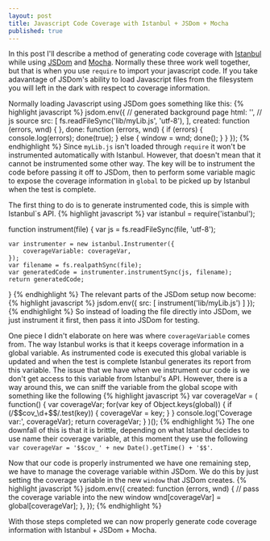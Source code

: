```yaml
---
layout: post
title: Javascript Code Coverage with Istanbul + JSDom + Mocha
published: true
---
```


In this post I'll describe a method of generating code coverage with [Istanbul](https://github.com/gotwarlost/istanbul)
 while using [JSDom](https://github.com/tmpvar/jsdom) and [Mocha](https://mochajs.org/). Normally
 these three work well together, but that is when you use ```require``` to import your javascript code.
 If you take adavantage of JSDom's ability to load Javascript files from the filesystem you will 
 left in the dark with respect to coverage information.

 Normally loading Javascript using JSDom goes something like this:
{% highlight javascript %}
jsdom.env({
    // generated background page
    html: '<html></html>',
    // js source
    src: [
        fs.readFileSync('lib/myLib.js', 'utf-8'),
    ],
    created: function (errors, wnd) {
    },
    done: function (errors, wnd) {
        if (errors) {
            console.log(errors);
            done(true);
        } else {
            window = wnd;
            done();
        }
    }
});
{% endhighlight %}
Since ```myLib.js``` isn't loaded through ```require``` it won't be instrumented 
automatically with Istanbul.  However, that doesn't mean that it cannot be instrumented some other way.
The key will be to instrument the code before passing it off to JSDom, then to perform some
variable magic to expose the coverage information in ```global``` to be picked up by Istanbul when
the test is complete.

The first thing to do is to generate instrumented code, this is simple with Istanbul`s API.
{% highlight javascript %}
var istanbul = require('istanbul');

function instrument(file) {
    var js = fs.readFileSync(file, 'utf-8');

    var instrumenter = new istanbul.Instrumenter({
        coverageVariable: coverageVar,
    });
    var filename = fs.realpathSync(file);
    var generatedCode = instrumenter.instrumentSync(js, filename);
    return generatedCode;
}
{% endhighlight %}
The relevant parts of the JSDom setup now become: 
{% highlight javascript %}
jsdom.env({
    src: [
        instrument('lib/myLib.js')
    ]
});
{% endhighlight %}
So instead of loading the file directly into JSDom, we just instrument it first, then pass it 
into JSDom for testing.

One piece I didn't elaborate on here was where ```coverageVariable``` comes from.  The way Istanbul works
is that it keeps coverage information in a global variable.  As instrumented code is executed this global variable
is updated and when the test is complete Istanbul generates its report from this variable.  The issue
that we have when we instrument our code is we don't get access to this variable from Istanbul's API.
However, there is a way around this, we can sniff the variable from the global scope with something like
the following
{% highlight javascript %}
var coverageVar = (
    function() {
        var coverageVar;
        for(var key of Object.keys(global)) {
            if (/\$\$cov_\d+\$\$/.test(key)) {
                coverageVar = key;
            }
        }
        console.log('Coverage var:', coverageVar);
        return coverageVar;
    }
)();
{% endhighlight %}
The one downfall of this is that it is brittle, depending on what Istanbul decides to use name
their coverage variable, at this moment they use the following ``` var coverageVar = '$$cov_' + new Date().getTime() + '$$'```.

Now that our code is properly instrumented we have one remaining step, we have to manage the coverage variable
within JSDom.  We do this by just setting the coverage variable in the new ```window``` that JSDom creates.
{% highlight javascript %}
jsdom.env({
    created: function (errors, wnd) {
        // pass the coverage variable into the new window
        wnd[coverageVar] = global[coverageVar];
    },
});
{% endhighlight %}

With those steps completed we can now properly generate code coverage information with
Istanbul + JSDom + Mocha.